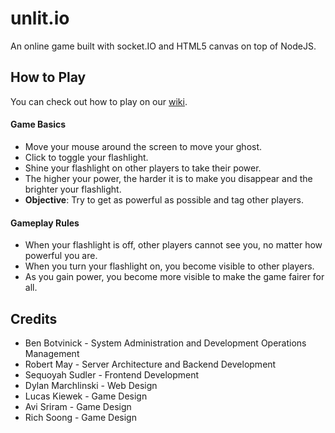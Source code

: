 # unlit.io

An online game built with socket.IO and HTML5 canvas on top of NodeJS.

## How to Play
You can check out how to play on our [wiki](https://github.com/huytd/agar.io-clone/wiki/How-to-Play).

#### Game Basics
- Move your mouse around the screen to move your ghost.
- Click to toggle your flashlight.
- Shine your flashlight on other players to take their power.
- The higher your power, the harder it is to make you disappear and the brighter your flashlight.
- **Objective**: Try to get as powerful as possible and tag other players.

#### Gameplay Rules
- When your flashlight is off, other players cannot see you, no matter how powerful you are.
- When you turn your flashlight on, you become visible to other players.
- As you gain power, you become more visible to make the game fairer for all.

## Credits
- Ben Botvinick - System Administration and Development Operations Management
- Robert May - Server Architecture and Backend Development
- Sequoyah Sudler - Frontend Development
- Dylan Marchlinski - Web Design
- Lucas Kiewek - Game Design
- Avi Sriram - Game Design
- Rich Soong - Game Design
